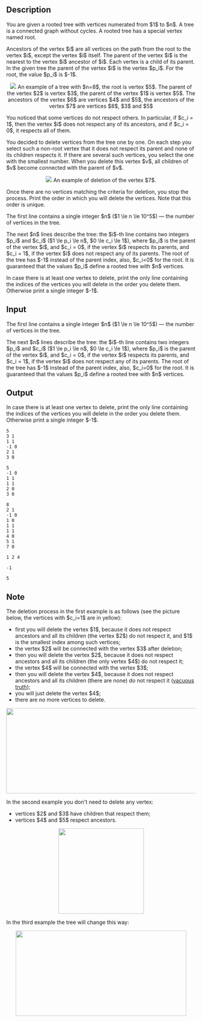 ## Description

<div><p>You are given a rooted tree with vertices numerated from $1$ to $n$. A tree is a connected graph without cycles. A rooted tree has a special vertex named root.</p><p>Ancestors of the vertex $i$ are all vertices on the path from the root to the vertex $i$, except the vertex $i$ itself. The parent of the vertex $i$ is the nearest to the vertex $i$ ancestor of $i$. Each vertex is a child of its parent. In the given tree the parent of the vertex $i$ is the vertex $p_i$. For the root, the value $p_i$ is $-1$.</p><center> <img class="tex-graphics" src="file://f4xW2nWw.png" style="max-width: 100.0%;max-height: 100.0%;">   <span class="tex-font-size-small">An example of a tree with $n=8$, the root is vertex $5$. The parent of the vertex $2$ is vertex $3$, the parent of the vertex $1$ is vertex $5$. The ancestors of the vertex $6$ are vertices $4$ and $5$, the ancestors of the vertex $7$ are vertices $8$, $3$ and $5$</span> </center><p>You noticed that some vertices do not respect others. In particular, if $c_i = 1$, then the vertex $i$ does not respect any of its ancestors, and if $c_i = 0$, it respects all of them.</p><p>You decided to delete vertices from the tree one by one. On each step you select such a non-root vertex that it does not respect its parent and none of its children respects it. If there are several such vertices, you select the one with the <span class="tex-font-style-bf">smallest number</span>. When you delete this vertex $v$, all children of $v$ become connected with the parent of $v$.</p><center> <img class="tex-graphics" src="file://ccU1Jy39.png" style="max-width: 100.0%;max-height: 100.0%;">   <span class="tex-font-size-small">An example of deletion of the vertex $7$.</span> </center><p>Once there are no vertices matching the criteria for deletion, you stop the process. Print the order in which you will delete the vertices. Note that this order is unique.</p></div><div class="input-specification"><p>The first line contains a single integer $n$ ($1 \le n \le 10^5$)&nbsp;— the number of vertices in the tree.</p><p>The next $n$ lines describe the tree: the $i$-th line contains two integers $p_i$ and $c_i$ ($1 \le p_i \le n$, $0 \le c_i \le 1$), where $p_i$ is the parent of the vertex $i$, and $c_i = 0$, if the vertex $i$ respects its parents, and $c_i = 1$, if the vertex $i$ does not respect any of its parents. The root of the tree has $-1$ instead of the parent index, also, $c_i=0$ for the root. It is guaranteed that the values $p_i$ define a rooted tree with $n$ vertices.</p></div><div class="output-specification"><p>In case there is at least one vertex to delete, print the only line containing the indices of the vertices you will delete in the order you delete them. Otherwise print a single integer $-1$.</p></div>

## Input

<p>The first line contains a single integer $n$ ($1 \le n \le 10^5$)&nbsp;— the number of vertices in the tree.</p><p>The next $n$ lines describe the tree: the $i$-th line contains two integers $p_i$ and $c_i$ ($1 \le p_i \le n$, $0 \le c_i \le 1$), where $p_i$ is the parent of the vertex $i$, and $c_i = 0$, if the vertex $i$ respects its parents, and $c_i = 1$, if the vertex $i$ does not respect any of its parents. The root of the tree has $-1$ instead of the parent index, also, $c_i=0$ for the root. It is guaranteed that the values $p_i$ define a rooted tree with $n$ vertices.</p>

## Output

<p>In case there is at least one vertex to delete, print the only line containing the indices of the vertices you will delete in the order you delete them. Otherwise print a single integer $-1$.</p>





```input1
5
3 1
1 1
-1 0
2 1
3 0
```




```input2
5
-1 0
1 1
1 1
2 0
3 0
```




```input3
8
2 1
-1 0
1 0
1 1
1 1
4 0
5 1
7 0
```




```output1
1 2 4
```




```output2
-1
```




```output3
5
```



## Note

<p>The deletion process in the first example is as follows (see the picture below, the vertices with $c_i=1$ are in yellow):</p><ul> <li> first you will delete the vertex $1$, because it does not respect ancestors and all its children (the vertex $2$) do not respect it, and $1$ is the smallest index among such vertices; </li><li> the vertex $2$ will be connected with the vertex $3$ after deletion; </li><li> then you will delete the vertex $2$, because it does not respect ancestors and all its children (the only vertex $4$) do not respect it; </li><li> the vertex $4$ will be connected with the vertex $3$; </li><li> then you will delete the vertex $4$, because it does not respect ancestors and all its children (there are none) do not respect it (<a href="https://en.wikipedia.org/wiki/Vacuous_truth">vacuous truth</a>); </li><li> you will just delete the vertex $4$; </li><li> there are no more vertices to delete. </li></ul><center> <img class="tex-graphics" height="227px" src="file://Qnb3rzj7.png" style="max-width: 100.0%;max-height: 100.0%;" width="756px"> </center><p>In the second example you don't need to delete any vertex:</p><ul> <li> vertices $2$ and $3$ have children that respect them; </li><li> vertices $4$ and $5$ respect ancestors. </li></ul><center> <img class="tex-graphics" height="227px" src="file://LPeYbIqA.png" style="max-width: 100.0%;max-height: 100.0%;" width="227px"> </center><p>In the third example the tree will change this way:</p><center> <img class="tex-graphics" height="227px" src="file://IEKxAKHf.png" style="max-width: 100.0%;max-height: 100.0%;" width="454px"> </center>
